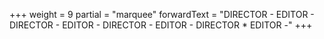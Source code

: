 +++
weight = 9
partial = "marquee"
forwardText = "DIRECTOR - EDITOR - DIRECTOR - EDITOR - DIRECTOR - EDITOR - DIRECTOR * EDITOR -"
+++
